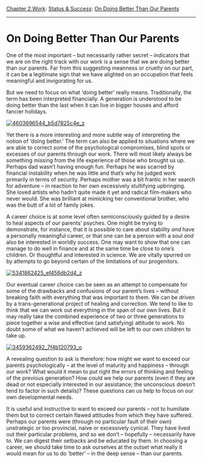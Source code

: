 [Chapter 2.Work](https://www.theschooloflife.com/thebookoflife/category/work/): [Status & Success](https://www.theschooloflife.com/thebookoflife/category/work/status-and-success/): [On Doing Better Than Our Parents](https://www.theschooloflife.com/thebookoflife/on-doing-better-than-our-parents/)

* * *

# On Doing Better Than Our Parents

One of the most important – but necessarily rather secret – indicators that we are on the right track with our work is a sense that we are doing better than our parents. Far from this suggesting meanness or cruelty on our part, it can be a legitimate sign that we have alighted on an occupation that feels meaningful and invigorating for us.

But we need to focus on what ‘doing better’ really means. Traditionally, the term has been interpreted financially. A generation is understood to be doing better than the last when it can live in bigger houses and afford fancier holidays.

[![4603696544_b5d7825c4e_z](https://www.theschooloflife.com/thebookoflife/wp-content/uploads/2016/05/4603696544_b5d7825c4e_z.jpg)](http://www.thebookoflife.org/wp-content/uploads/2016/05/4603696544_b5d7825c4e_z.jpg)

Yet there is a more interesting and more subtle way of interpreting the notion of ‘doing better.’ The term can also be applied to situations where we are able to correct some of the psychological compromises, blind spots or excesses of our parents through our work. There will most likely always be something missing from the life experience of those who brought us up. Perhaps dad wasn’t having enough fun. Perhaps he was scarred by financial instability when he was little and that’s why he judged work primarily in terms of security. Perhaps mother was a bit frantic in her search for adventure – in reaction to her own excessively stultifying upbringing. She loved artists who hadn’t quite made it yet and radical film-makers who never would. She was brilliant at mimicking her conventional brother, who was the butt of a lot of family jokes.

A career choice is at some level often semiconsciously guided by a desire to heal aspects of our parents’ psyches. One might be trying to demonstrate, for instance, that it is possible to care about stability _and_ have a personally meaningful career, or that one can be a person with a soul _and_ also be interested in worldly success. One may want to show that one can manage to do well in finance and at the same time be close to one’s children. Or thoughtful and interested in science. We are vitally spurred on by attempts to go beyond certain of the limitations of our progenitors.

[![5341862425_ef456db2d4_z](https://www.theschooloflife.com/thebookoflife/wp-content/uploads/2016/05/5341862425_ef456db2d4_z.jpg)](http://www.thebookoflife.org/wp-content/uploads/2016/05/5341862425_ef456db2d4_z.jpg)

Our eventual career choice can be seen as an attempt to compensate for some of the drawbacks and confusions of our parent’s lives – without breaking faith with everything that was important to them. We can be driven by a trans-generational project of healing and correction. We tend to like to think that we can work out everything in the span of our own lives. But it may really take the combined experience of two or three generations to piece together a wise and effective (and satisfying) attitude to work. No doubt some of what we haven’t achieved will be left to our own children to take up.

[![3459362492_7f4b120793_o](https://www.theschooloflife.com/thebookoflife/wp-content/uploads/2016/05/3459362492_7f4b120793_o.jpg)](http://www.thebookoflife.org/wp-content/uploads/2016/05/3459362492_7f4b120793_o.jpg)

A revealing question to ask is therefore: how might we want to exceed our parents psychologically – at the level of maturity and happiness – through our work? What would it mean to put right the errors of thinking and feeling of the previous generation? How could we help our parents (even if they are dead or not especially interested in our assistance; the unconscious doesn’t tend to factor in such details)? These questions can us help to focus on our own developmental needs. &nbsp;

It is useful and instructive to want to exceed our parents – not to humiliate them but to correct certain flawed attitudes from which they have suffered. Perhaps our parents were (through no particular fault of their own) unstrategic or too provincial, naive or excessively cynical. They have lived out their particular problems, and so we don’t – hopefully – necessarily have to. We can digest their setbacks and be educated by them. In choosing a career, we should take time to ask ourselves at the outset what really it would mean for us to do ‘better’ – in the deep sense – than our parents.
